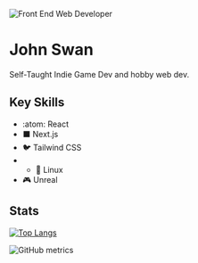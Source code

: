 
![Front End Web Developer](https://cdn2.unrealengine.com/unreal-engine-5-2-header-1920x1080-89c409500751.jpg?resize=1&w=1920)

# John Swan

Self-Taught Indie Game Dev and hobby web dev.

## Key Skills
* :atom: React
* ⬛ Next.js
* 🐦 Tailwind CSS
* * 🐧 Linux
* 🎮 Unreal


## Stats

[![Top Langs](https://github-readme-stats.vercel.app/api/top-langs/?username=JohnESwan3)](https://github.com/anuraghazra/github-readme-stats)  

![GitHub metrics](https://metrics.lecoq.io/JohnESwan3)  
